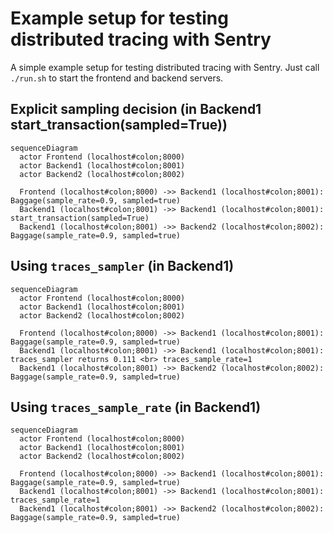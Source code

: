 # Example setup for testing distributed tracing with Sentry

A simple example setup for testing distributed tracing with Sentry. Just call `./run.sh` to start the frontend and backend servers.

## Explicit sampling decision (in Backend1 start_transaction(sampled=True))
```mermaid
sequenceDiagram
  actor Frontend (localhost#colon;8000)
  actor Backend1 (localhost#colon;8001) 
  actor Backend2 (localhost#colon;8002)

  Frontend (localhost#colon;8000) ->> Backend1 (localhost#colon;8001): Baggage(sample_rate=0.9, sampled=true)
  Backend1 (localhost#colon;8001) ->> Backend1 (localhost#colon;8001): start_transaction(sampled=True)
  Backend1 (localhost#colon;8001) ->> Backend2 (localhost#colon;8002): Baggage(sample_rate=0.9, sampled=true)
```


## Using `traces_sampler` (in Backend1)

```mermaid
sequenceDiagram
  actor Frontend (localhost#colon;8000)
  actor Backend1 (localhost#colon;8001)
  actor Backend2 (localhost#colon;8002)

  Frontend (localhost#colon;8000) ->> Backend1 (localhost#colon;8001): Baggage(sample_rate=0.9, sampled=true)
  Backend1 (localhost#colon;8001) ->> Backend1 (localhost#colon;8001): traces_sampler returns 0.111 <br> traces_sample_rate=1
  Backend1 (localhost#colon;8001) ->> Backend2 (localhost#colon;8002): Baggage(sample_rate=0.9, sampled=true)
```


## Using `traces_sample_rate` (in Backend1)

```mermaid
sequenceDiagram
  actor Frontend (localhost#colon;8000)
  actor Backend1 (localhost#colon;8001)
  actor Backend2 (localhost#colon;8002)

  Frontend (localhost#colon;8000) ->> Backend1 (localhost#colon;8001): Baggage(sample_rate=0.9, sampled=true)
  Backend1 (localhost#colon;8001) ->> Backend1 (localhost#colon;8001): traces_sample_rate=1
  Backend1 (localhost#colon;8001) ->> Backend2 (localhost#colon;8002): Baggage(sample_rate=0.9, sampled=true)
```